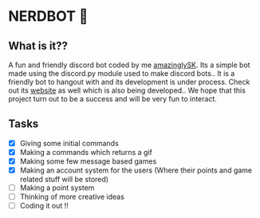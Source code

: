 # NERDBOT 🤖

## What is it??

A fun and friendly discord bot coded by me [amazinglySK](www.github.com/amzinglySK). Its a simple bot made using the discord.py module used to make discord bots.. It is a friendly bot to hangout with and its development is under process. Check out its [website](https://amazinglysk.github.io/nerd-bot-website/) as well which is also being developed.. We hope that this project turn out to be a success and will be very fun to interact.

## Tasks

- [x] Giving some initial commands
- [x] Making a commands which returns a gif
- [x] Making some few message based games
- [x] Making an account system for the users (Where their points and game related stuff will be stored)
- [ ] Making a point system
- [ ] Thinking of more creative ideas
- [ ] Coding it out !!
